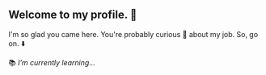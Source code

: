 ## Welcome to my profile. :balloon:

I'm so glad you came here. You're probably curious :eyes: about my job. So, go on. :arrow_down:

:books: *I’m currently learning...*

<!--
**Domkosik/Domkosik** is a ✨ _special_ ✨ repository because its `README.md` (this file) appears on your GitHub profile.

Here are some ideas to get you started:

- 🔭 I’m currently working on ...
- 🌱 I’m currently learning ...
- 👯 I’m looking to collaborate on ...
- 🤔 I’m looking for help with ...
- 💬 Ask me about ...
- 📫 How to reach me: ...
- 😄 Pronouns: ...
- ⚡ Fun fact: ...
-->
